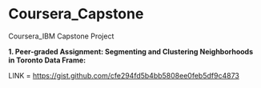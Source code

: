 # Coursera_Capstone
Coursera_IBM Capstone Project

<b>1. Peer-graded Assignment: Segmenting and Clustering Neighborhoods in Toronto Data Frame:</b>

LINK = https://gist.github.com/cfe294fd5b4bb5808ee0feb5df9c4873
